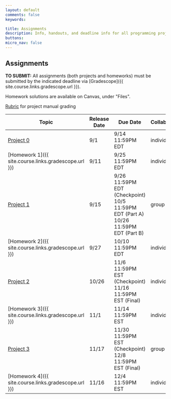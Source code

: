 ```yaml
---
layout: default
comments: false
keywords:

title: Assignments
description: Info, handouts, and deadline info for all programming projects and homeworks in the course.
buttons:
micro_nav: false
---
```


## Assignments

**TO SUBMIT:** All assignments (both projects and homeworks) must be submitted by the indicated deadline via [Gradescope]({{ site.course.links.gradescope.url }}).

Homework solutions are available on Canvas, under "Files".

[Rubric](https://drive.google.com/file/d/1ArH2SVlo3DaVh7y2dW6AlosncBSMnGdT/view?usp=sharing) for project manual grading

| Topic                                     | Release Date | Due Date          | Collaboration | Other Info |
|-------------------------------------------|--------------|-------------------|---------------|------------|
| [Project 0](https://github.com/15-440/p0)                             | 9/1          | 9/14 11:59PM EDT  | individual     | 9% of course grade |
| [Homework 1]({{ site.course.links.gradescope.url }})                            | 9/11          | 9/25 11:59PM EDT  | individual     |            |
| [Project 1](https://github.com/15-440/p1)                             | 9/15          | 9/26 11:59PM EDT (Checkpoint) <br> 10/5 11:59PM EDT (Part A) <br> 10/26 11:59PM EDT (Part B)| group of 2  | 15% of course grade |
| [Homework 2]({{ site.course.links.gradescope.url }})                            | 9/27          | 10/10 11:59PM EDT | individual      |            |
| [Project 2](https://github.com/15-440/p2)                             | 10/26          | 11/6 11:59PM EST (Checkpoint) <br> 11/16 11:59PM EST (Final) | individual  | 11% of course grade |
| [Homework 3]({{ site.course.links.gradescope.url }})                            |    11/1      | 11/14 11:59PM EST | individual      |            |
| [Project 3](https://github.com/15-440/p3)                             | 11/17          | 11/30 11:59PM EST (Checkpoint) <br> 12/8 11:59PM EST (Final) | group of 2  | 10% of course grade |
| [Homework 4]({{ site.course.links.gradescope.url }})                            |          11/16          | 12/4 11:59PM EST | individual      |            |
